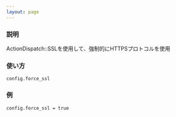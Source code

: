 ```yaml
---
layout: page
---
```

### 説明
ActionDispatch::SSLを使用して、強制的にHTTPSプロトコルを使用

### 使い方
    config.force_ssl

### 例
    config.force_ssl = true